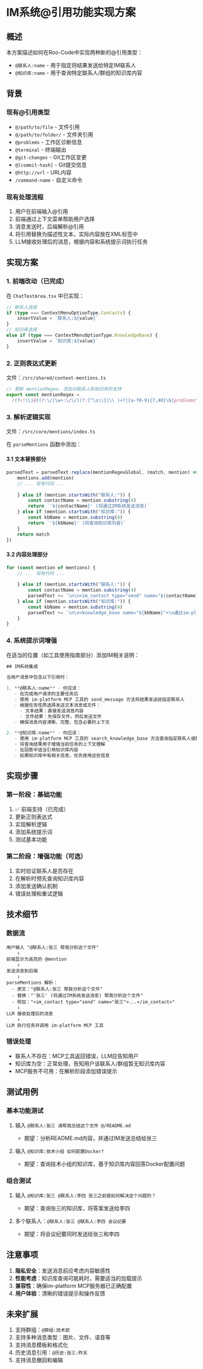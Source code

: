 # IM系统@引用功能实现方案

## 概述

本方案描述如何在Roo-Code中实现两种新的@引用类型：
- `@联系人:name` - 用于指定将结果发送给特定IM联系人
- `@知识库:name` - 用于查询特定联系人/群组的知识库内容

## 背景

### 现有@引用类型
- `@/path/to/file` - 文件引用
- `@/path/to/folder/` - 文件夹引用
- `@problems` - 工作区诊断信息
- `@terminal` - 终端输出
- `@git-changes` - Git工作区变更
- `@[commit-hash]` - Git提交信息
- `@http://url` - URL内容
- `/command-name` - 自定义命令

### 现有处理流程
1. 用户在前端输入@引用
2. 前端通过上下文菜单帮助用户选择
3. 消息发送时，后端解析@引用
4. 将引用替换为描述性文本，实际内容放在XML标签中
5. LLM接收处理后的消息，根据内容和系统提示词执行任务

## 实现方案

### 1. 前端改动（已完成）

在 `ChatTextArea.tsx` 中已实现：
```typescript
// 联系人选择
if (type === ContextMenuOptionType.Contacts) {
    insertValue = `联系人:${value}`
}
// 知识库选择
else if (type === ContextMenuOptionType.KnowledgeBase) {
    insertValue = `知识库:${value}`
}
```

### 2. 正则表达式更新

文件：`/src/shared/context-mentions.ts`

```typescript
// 更新 mentionRegex，添加对联系人和知识库的支持
export const mentionRegex =
  /(?<!\\)@((?:\/|\w+:\/\/)(?:[^\s\\]|\\ )+?|[a-f0-9]{7,40}\b|problems\b|git-changes\b|terminal\b|联系人:[^\s,;:!?]+|知识库:[^\s,;:!?]+)(?=[.,;:!?]?(?=[\s\r\n]|$))/
```

### 3. 解析逻辑实现

文件：`/src/core/mentions/index.ts`

在 `parseMentions` 函数中添加：

#### 3.1 文本替换部分
```typescript
parsedText = parsedText.replace(mentionRegexGlobal, (match, mention) => {
    mentions.add(mention)
    // ... 现有代码 ...
    
    } else if (mention.startsWith("联系人:")) {
        const contactName = mention.substring(4)
        return `'${contactName}' (将通过IM系统发送消息)`
    } else if (mention.startsWith("知识库:")) {
        const kbName = mention.substring(4)
        return `'${kbName}' (将查询知识库内容)`
    }
    return match
})
```

#### 3.2 内容处理部分
```typescript
for (const mention of mentions) {
    // ... 现有代码 ...
    
    } else if (mention.startsWith("联系人:")) {
        const contactName = mention.substring(4)
        parsedText += `\n\n<im_contact type="send" name="${contactName}">\n将最终结果通过im-platform MCP工具发送给联系人 ${contactName}\n</im_contact>`
    } else if (mention.startsWith("知识库:")) {
        const kbName = mention.substring(4)
        parsedText += `\n\n<knowledge_base name="${kbName}">\n通过im-platform MCP工具查询 ${kbName} 的知识库内容用于增强上下文\n</knowledge_base>`
    }
}
```

### 4. 系统提示词增强

在适当的位置（如工具使用指南部分）添加IM相关说明：

```typescript
## IM系统集成

当用户消息中包含以下引用时：

1. **@联系人:name** - 你应该：
   - 在完成用户请求的主要任务后
   - 使用 im-platform MCP 工具的 send_message 方法将结果发送给指定联系人
   - 根据任务性质选择发送文本消息或文件：
     - 文本结果：直接发送消息内容
     - 文件结果：先保存文件，然后发送文件
   - 确保消息内容清晰、完整，包含必要的上下文

2. **@知识库:name** - 你应该：
   - 使用 im-platform MCP 工具的 search_knowledge_base 方法查询指定联系人或群组的知识库
   - 将查询结果用于增强当前任务的上下文理解
   - 在回答中适当引用知识库内容
   - 如果知识库中有相关信息，优先使用这些信息
```

## 实现步骤

### 第一阶段：基础功能
1. ✅ 前端支持（已完成）
2. 更新正则表达式
3. 实现解析逻辑
4. 添加系统提示词
5. 测试基本功能

### 第二阶段：增强功能（可选）
1. 实时验证联系人是否存在
2. 在解析时预先查询知识库内容
3. 添加发送确认机制
4. 错误处理和重试逻辑

## 技术细节

### 数据流
```
用户输入 "@联系人:张三 帮我分析这个文件"
    ↓
前端显示为高亮的 @mention
    ↓
发送消息到后端
    ↓
parseMentions 解析：
  - 原文："@联系人:张三 帮我分析这个文件"
  - 替换："'张三' (将通过IM系统发送消息) 帮我分析这个文件"
  - 附加："<im_contact type="send" name="张三">...</im_contact>"
    ↓
LLM 接收处理后的消息
    ↓
LLM 执行任务并调用 im-platform MCP 工具
```

### 错误处理
- 联系人不存在：MCP工具返回错误，LLM应告知用户
- 知识库为空：正常处理，告知用户该联系人/群组暂无知识库内容
- MCP服务不可用：在解析阶段添加错误提示

## 测试用例

### 基本功能测试
1. 输入 `@联系人:张三 请帮我总结这个文件 @/README.md`
   - 期望：分析README.md内容，并通过IM发送总结给张三

2. 输入 `@知识库:技术小组 如何配置Docker?`
   - 期望：查询技术小组的知识库，基于知识库内容回答Docker配置问题

### 组合测试
1. 输入 `@知识库:张三 @联系人:李四 张三之前是如何解决这个问题的？`
   - 期望：查询张三的知识库，将答案发送给李四

2. 多个联系人：`@联系人:张三 @联系人:李四 会议纪要`
   - 期望：将会议纪要同时发送给张三和李四

## 注意事项

1. **隐私安全**：发送消息前应考虑内容敏感性
2. **性能考虑**：知识库查询可能耗时，需要适当的加载提示
3. **兼容性**：确保im-platform MCP服务器已正确配置
4. **用户体验**：清晰的错误提示和操作反馈

## 未来扩展

1. 支持群组：`@群组:技术部`
2. 支持多种消息类型：图片、文件、语音等
3. 支持消息模板和格式化
4. 历史消息引用：`@历史:张三:昨天`
5. 支持消息撤回和编辑